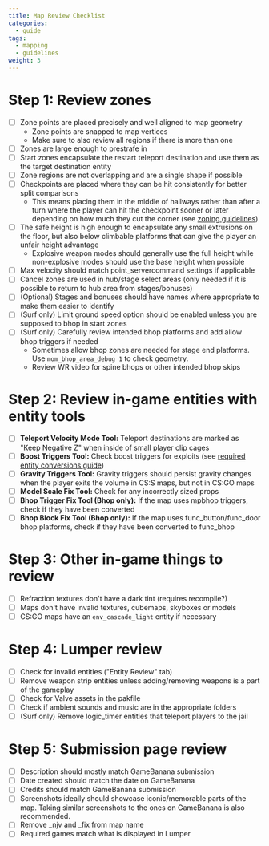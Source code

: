 ```yaml
---
title: Map Review Checklist
categories:
  - guide
tags:
  - mapping
  - guidelines
weight: 3
---
```


# Step 1: Review zones

- [ ] Zone points are placed precisely and well aligned to map geometry
  - Zone points are snapped to map vertices
  - Make sure to also review all regions if there is more than one
- [ ] Zones are large enough to prestrafe in
- [ ] Start zones encapsulate the restart teleport destination and use them as the target destination entity
- [ ] Zone regions are not overlapping and are a single shape if possible
- [ ] Checkpoints are placed where they can be hit consistently for better split comparisons
  - This means placing them in the middle of hallways rather than after a turn where the player can hit the checkpoint sooner or later depending on how much they cut the corner (see [zoning guidelines](../map_zoning/#general-guidelines))
- [ ] The safe height is high enough to encapsulate any small extrusions on the floor, but also below climbable platforms that can give the player an unfair height advantage
  - Explosive weapon modes should generally use the full height while non-explosive modes should use the base height when possible 
- [ ] Max velocity should match point_servercommand settings if applicable
- [ ] Cancel zones are used in hub/stage select areas (only needed if it is possible to return to hub area from stages/bonuses)
- [ ] (Optional) Stages and bonuses should have names where appropriate to make them easier to identify
- [ ] (Surf only) Limit ground speed option should be enabled unless you are supposed to bhop in start zones
- [ ] (Surf only) Carefully review intended bhop platforms and add allow bhop triggers if needed
  - Sometimes allow bhop zones are needed for stage end platforms. Use `mom_bhop_area_debug 1` to check geometry.
  - Review WR video for spine bhops or other intended bhop skips

# Step 2: Review in-game entities with entity tools

- [ ] **Teleport Velocity Mode Tool:** Teleport destinations are marked as "Keep Negative Z" when inside of small player clip cages
- [ ] **Boost Triggers Tool:** Check boost triggers for exploits (see [required entity conversions guide](../map_porting/#required-entity-modifications))
- [ ] **Gravity Triggers Tool:** Gravity triggers should persist gravity changes when the player exits the volume in CS:S maps, but not in CS:GO maps
- [ ] **Model Scale Fix Tool:** Check for any incorrectly sized props
- [ ] **Bhop Trigger Fix Tool (Bhop only):** If the map uses mpbhop triggers, check if they have been converted
- [ ] **Bhop Block Fix Tool (Bhop only):** If the map uses func_button/func_door bhop platforms, check if they have been converted to func_bhop

# Step 3: Other in-game things to review
- [ ] Refraction textures don't have a dark tint (requires recompile?)
- [ ] Maps don't have invalid textures, cubemaps, skyboxes or models
- [ ] CS:GO maps have an `env_cascade_light` entity if necessary

# Step 4: Lumper review
- [ ] Check for invalid entities ("Entity Review" tab)
- [ ] Remove weapon strip entities unless adding/removing weapons is a part of the gameplay
- [ ] Check for Valve assets in the pakfile
- [ ] Check if ambient sounds and music are in the appropriate folders
- [ ] (Surf only) Remove logic_timer entities that teleport players to the jail

# Step 5: Submission page review
- [ ] Description should mostly match GameBanana submission
- [ ] Date created should match the date on GameBanana
- [ ] Credits should match GameBanana submission
- [ ] Screenshots ideally should showcase iconic/memorable parts of the map. Taking similar screenshots to the ones on GameBanana is also recommended.
- [ ] Remove _njv and _fix from map name
- [ ] Required games match what is displayed in Lumper
